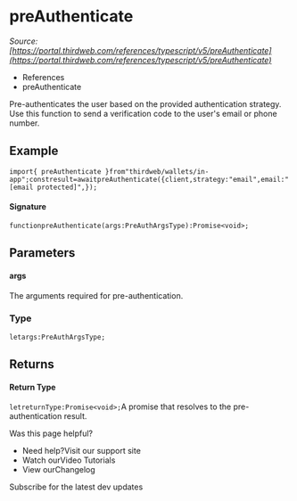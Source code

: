# preAuthenticate

*Source: [https://portal.thirdweb.com/references/typescript/v5/preAuthenticate](https://portal.thirdweb.com/references/typescript/v5/preAuthenticate)*

* References
* preAuthenticate

Pre-authenticates the user based on the provided authentication strategy.
Use this function to send a verification code to the user's email or phone number.

## Example

`import{ preAuthenticate }from"thirdweb/wallets/in-app";constresult=awaitpreAuthenticate({client,strategy:"email",email:"[email protected]",});`
#### Signature

`functionpreAuthenticate(args:PreAuthArgsType):Promise<void>;`
## Parameters

#### args

The arguments required for pre-authentication.

### Type

`letargs:PreAuthArgsType;`
## Returns

#### Return Type

`letreturnType:Promise<void>;`A promise that resolves to the pre-authentication result.

Was this page helpful?

* Need help?Visit our support site
* Watch ourVideo Tutorials
* View ourChangelog

Subscribe for the latest dev updates

